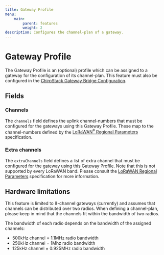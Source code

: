 ```yaml
---
title: Gateway Profile
menu:
    main:
        parent: features
        weight: 2
description: Configures the channel-plan of a gateway.
---
```


# Gateway Profile

The Gateway Profile is an (optional) profile which can be assigned to a gateway
for the configuration of its channel-plan. This feature must also be configured
in the [ChirpStack Gateway Bridge Configuration](/gateway-bridge/install/config/).

## Fields

### Channels

The `channels` field defines the uplink channel-numbers that must be configured
for the gateways using this Gateway Profile. These map to the channel-numbers
defined by the [LoRaWAN<sup>&reg;</sup> Regional Parameters](https://www.lora-alliance.org/lorawan-for-developers)
specification.

### Extra channels

The `extraChannels` field defines a list of extra channel that must be
configured for the gateway using this Gateway Profile. Note that this is not
supported by every LoRaWAN band. Please consult the [LoRaWAN Regional Parameters](https://www.lora-alliance.org/lorawan-for-developers)
specification for more information.

## Hardware limitations

This feature is limited to 8-channel gateways (currently) and assumes that
channels can be distributed over two radios. When defining a channel-plan,
please keep in mind that the channels fit within the bandwidth of two radios.

The bandwidth of each radio depends on the bandwidth of the assigned channels:

* 500kHz channel = 1.1MHz radio bandwidth
* 250kHz channel = 1Mhz radio bandwidth
* 125kHz channel = 0.925MHz radio bandwidth
